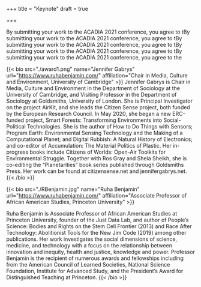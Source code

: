 +++
title = "Keynote"
draft = true

+++


By submitting your work to the ACADIA 2021 conference, you agree to tBy submitting your work to the ACADIA 2021 conference, you agree to tBy submitting your work to the ACADIA 2021 conference, you agree to tBy submitting your work to the ACADIA 2021 conference, you agree to tBy submitting your work to the ACADIA 2021 conference, you agree to the 
<!-- ![ACADIA Publication Ethics Guidelines](./award1.png). -->



{{< bio src="./award1.png" name="Jennifer Gabrys" url="https://www.ruhabenjamin.com/" affiliation="Chair in Media, Culture and Environment, University of Cambridge" >}}
Jennifer Gabrys is Chair in Media, Culture and Environment in the Department of Sociology at the University of Cambridge, and Visiting Professor in the Department of Sociology at Goldsmiths, University of London. She is Principal Investigator on the project AirKit, and she leads the Citizen Sense project, both funded by the European Research Council. In May 2020, she began a new ERC-funded project, Smart Forests: Transforming Environments into Social-Political Technologies. She is the author of How to Do Things with Sensors; Program Earth: Environmental Sensing Technology and the Making of a Computational Planet; and Digital Rubbish: A Natural History of Electronics; and co-editor of Accumulation: The Material Politics of Plastic. Her in-progress books include Citizens of Worlds: Open-Air Toolkits for Environmental Struggle. Together with Ros Gray and Shela Sheikh, she is co-editing the “Planetarities” book series published through Goldsmiths Press. Her work can be found at citizensense.net and jennifergabrys.net.
{{< /bio >}}

{{< bio src="./RBenjamin.jpg" name="Ruha Benjamin" url="https://www.ruhabenjamin.com/" affiliation="Associate Professor of African American Studies, Princeton University" >}}

Ruha Benjamin is Associate Professor of African American Studies at Princeton University, founder of the Just Data Lab, and author of People’s Science: Bodies and Rights on the Stem Cell Frontier (2013) and Race After Technology: Abolitionist Tools for the New Jim Code (2019) among other publications. Her work investigates the social dimensions of science, medicine, and technology with a focus on the relationship between innovation and inequity, health and justice, knowledge and power. Professor Benjamin is the recipient of numerous awards and fellowships including from the American Council of Learned Societies, National Science Foundation, Institute for Advanced Study, and the President’s Award for Distinguished Teaching at Princeton.
{{< /bio >}}